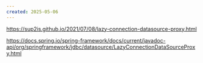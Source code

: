 ```yaml
---
created: 2025-05-06
---
```

https://sup2is.github.io/2021/07/08/lazy-connection-datasource-proxy.html

https://docs.spring.io/spring-framework/docs/current/javadoc-api/org/springframework/jdbc/datasource/LazyConnectionDataSourceProxy.html